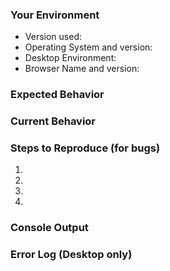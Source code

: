 <!--- Your issue may already be reported!
Please search the issues before creating one. -->

### Your Environment
<!--- Include as many relevant details about the environment you experienced the bug in -->
* Version used: <!-- version number and package type (snap, deb, etc.) -->
* Operating System and version:
* Desktop Environment: <!-- if on linux-->
* Browser Name and version: <!-- if using the web version-->

### Expected Behavior
<!--- If you're describing a bug, tell us what should happen -->
<!--- If you're suggesting a change/improvement, tell us how it should work -->

### Current Behavior
<!--- If describing a bug, tell us what happens instead of the expected behavior -->
<!--- If suggesting a change/improvement, explain the difference from current behavior -->

### Steps to Reproduce (for bugs)
<!--- Provide a link to a live example, or an unambiguous set of steps to -->
<!--- reproduce this bug. Include code to reproduce, if relevant -->
1.
2.
3.
4.

### Console Output
<!--- Is there any output if you press Ctrl+Shift+i (Cmd+Alt+i for mac) in the console tab? If so please post it here. -->

### Error Log (Desktop only)
<!--- For the desktop versions there is also an error log file. 
Usually you can find it here:
on Linux: ~/.config/superProductivity/log.log
on macOS: ~/Library/Logs/superProductivity/log.log
on Windows: %USERPROFILE%\AppData\Roaming\superProductivity\log.log
. -->
